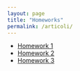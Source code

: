```yaml
---
layout: page
title: "Homeworks"
permalink: /articoli/
---
```


- [Homework 1](/blog_statistics/articoli/HMW-1/)
- [Homework 2](/blog_statistics/articoli/HMW-2/)
- [Homework 3](/blog_statistics/articoli/HMW-3/)